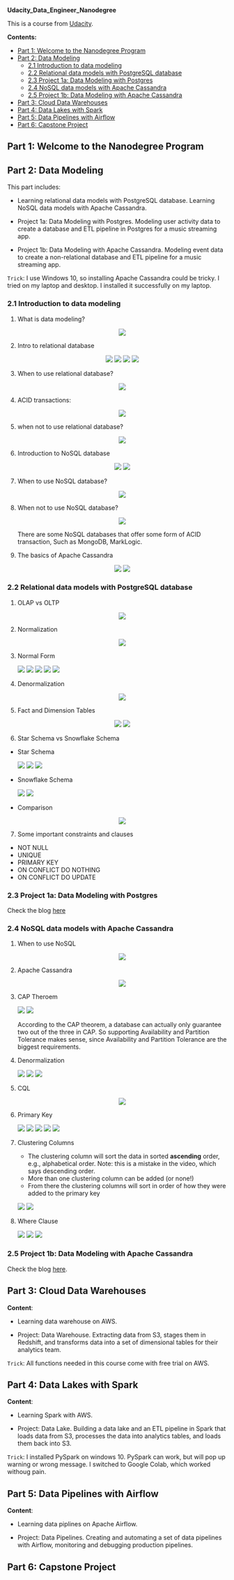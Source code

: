 **Udacity_Data_Engineer_Nanodegree**

This is a course from [Udacity](https://www.udacity.com/course/data-engineer-nanodegree--nd027).

**Contents:**
- [Part 1: Welcome to the Nanodegree Program](#part-1-welcome-to-the-nanodegree-program)
- [Part 2: Data Modeling](#part-2-data-modeling)
  - [2.1 Introduction to data modeling](#21-introduction-to-data-modeling)
  - [2.2 Relational data models with PostgreSQL database](#22-relational-data-models-with-postgresql-database)
  - [2.3 Project 1a: Data Modeling with Postgres](#23-project-1a-data-modeling-with-postgres)
  - [2.4 NoSQL data models with Apache Cassandra](#24-nosql-data-models-with-apache-cassandra)
  - [2.5 Project 1b: Data Modeling with Apache Cassandra](#25-project-1b-data-modeling-with-apache-cassandra)
- [Part 3: Cloud Data Warehouses](#part-3-cloud-data-warehouses)
- [Part 4: Data Lakes with Spark](#part-4-data-lakes-with-spark)
- [Part 5: Data Pipelines with Airflow](#part-5-data-pipelines-with-airflow)
- [Part 6: Capstone Project](#part-6-capstone-project)

## Part 1: Welcome to the Nanodegree Program 

## Part 2: Data Modeling 

This part includes: 

- Learning relational data models with PostgreSQL database. Learning NoSQL data models with Apache Cassandra.
    
- Project 1a: Data Modeling with Postgres. Modeling user activity data to create a database and ETL pipeline in Postgres for a music streaming app.
    
- Project 1b: Data Modeling with Apache Cassandra. Modeling event data to create a non-relational database and ETL pipeline for a music streaming app.

`Trick`: I use Windows 10, so installing Apache Cassandra could be tricky. I tried on my laptop and desktop. I installed it successfully on my laptop.

### 2.1 Introduction to data modeling

1. What is data modeling?
   <p align="center">
    <img src="./images/P2M1_L1/p2m1l1_dm_1.png"  >
    </p>

2. Intro to relational database
    <p align="center">
    <img src="./images/P2M1_L1/p2m1l1_5_intro_rd_1.png"  >
    <img src="./images/P2M1_L1/p2m1l1_5_intro_rd_2.png"  >
    <img src="./images/P2M1_L1/p2m1l1_5_intro_rd_3.png"  >

    <img src="./images/P2M1_L1/p2m1l1_5_intro_rd_4.png"  >
    </p>

3. When to use relational database?
    <p align="center">
    <img src="./images/P2M1_L1/p2m1l1_6_pros_rd.png"  >
    </p>

4. ACID transactions:
   <p align="center">
    <img src="./images/P2M1_L1/p2m1l1_7_acid.png"  >
    </p>

5. when not to use relational database?
   <p align="center">
    <img src="./images/P2M1_L1/p2m1l1_8_not_use_rd.png"  >
    </p>

6. Introduction to NoSQL database
    <p align="center">
    <img src="./images/P2M1_L1/p2m1l1_14_nosql_1.png"  >

    <img src="./images/P2M1_L1/p2m1l1_14_nosql_2.png"  >
    </p>

7. When to use NoSQL database?
   <p align="center">
    <img src="./images/P2M1_L1/p2m1l1_16_prons_nosql.png"  >
    </p>

8. When not to use NoSQL database?
   <p align="center">
    <img src="./images/P2M1_L1/p2m1l1_16_nouse_nosql.png"  >
    </p>

    There are some NoSQL databases that offer some form of ACID transaction, Such as MongoDB, MarkLogic.

9. The basics of Apache Cassandra
    <p align="center">
    <img src="./images/P2M1_L1/p2m1l1_15_basic_ac_1.png"  >
    <img src="./images/P2M1_L1/p2m1l1_15_basic_ac_2.png"  >
    </p>

### 2.2 Relational data models with PostgreSQL database

1. OLAP vs OLTP
   <p align="center">
    <img src="./images/P2M1_L2/OLAP_OLTP.png"  >
    </p>

2. Normalization
    <p align="center">
    <img src="./images/P2M1_L2/normalization.png"  >
    </p>
3. Normal Form
   <p align="left">
    <img src="./images/P2M1_L2/nm_1.png"  >
    <img src="./images/P2M1_L2/nm_2.png"  >
    <img src="./images/P2M1_L2/1nf.png"  >
    <img src="./images/P2M1_L2/2nf.png"  >
    <img src="./images/P2M1_L2/3nf.png"  >
    </p>

4. Denormalization
   <p align="center">
    <img src="./images/P2M1_L2/denorm.png"  >
    </p>

5. Fact and Dimension Tables 
   <p align="center">
    <img src="./images/P2M1_L2/fact.png"  >
    <img src="./images/P2M1_L2/dim.png"  >
    </p>

6. Star Schema vs Snowflake Schema
- Star Schema
  <p align="left">
    <img src="./images/P2M1_L2/star_s_1.png"  >
    <img src="./images/P2M1_L2/star_s_2.png"  >
    <img src="./images/P2M1_L2/star_s_3.png"  >
    </p>

- Snowflake Schema
  <p align="left">
    <img src="./images/P2M1_L2/snow_s_1.png"  >
    <img src="./images/P2M1_L2/snow_s_2.png"  >
    </p>

- Comparison
  <p align="center">
    <img src="./images/P2M1_L2/star_snow.png"  >
    </p>

7. Some important constraints and clauses
- NOT NULL
- UNIQUE
- PRIMARY KEY
- ON CONFLICT DO NOTHING
- ON CONFLICT DO UPDATE

### 2.3 Project 1a: Data Modeling with Postgres

Check the blog [here](https://ycheng22.github.io/Data_Modeling_with_PostgreSQL/)

### 2.4 NoSQL data models with Apache Cassandra

1. When to use NoSQL
    <p align="center">
    <img src="./images/P2M1_L3/use_nosql.png"  >
    </p>

2. Apache Cassandra
   <p align="center">
    <img src="./images/P2M1_L3/apache_cassandra.png"  >
    </p>

3. CAP Theroem
   <p align="left">
    <img src="./images/P2M1_L3/cap_1.png"  >
    <img src="./images/P2M1_L3/cap_2.png"  >
    </p>

    According to the CAP theorem, a database can actually only guarantee two out of the three in CAP. So supporting Availability and Partition Tolerance makes sense, since Availability and Partition Tolerance are the biggest requirements. 

4. Denormalization
   <p align="left">
    <img src="./images/P2M1_L3/denorm_1.png"  >
    <img src="./images/P2M1_L3/denorm_2.png"  >
    <img src="./images/P2M1_L3/denorm_3.png"  >
    </p>

5. CQL
   <p align="center">
    <img src="./images/P2M1_L3/CQL.png"  >
    </p>

6. Primary Key
   <p align="left">
    <img src="./images/P2M1_L3/primary_key_1.png"  >
    <img src="./images/P2M1_L3/primary_key_2.png"  >
    <img src="./images/P2M1_L3/primary_key_3.png"  >
    <img src="./images/P2M1_L3/primary_key_4.png"  >
    <img src="./images/P2M1_L3/primary_key_5.png"  >
    </p>

7. Clustering Columns
   
	- The clustering column will sort the data in sorted **ascending** order, e.g., alphabetical order. Note: this is a mistake in the video, which says descending order. 
	- More than one clustering column can be added (or none!) 
    - From there the clustering columns will sort in order of how they were added to the primary key 
    <p align="left">
    <img src="./images/P2M1_L3/cluster_col_1.png"  >
    <img src="./images/P2M1_L3/cluster_col_2.png"  >
    </p>

8. Where Clause
    <p align="left">
    <img src="./images/P2M1_L3/where_1.png"  >
    <img src="./images/P2M1_L3/where_2.png"  >
    <img src="./images/P2M1_L3/where_3.png"  >
    </p>

### 2.5 Project 1b: Data Modeling with Apache Cassandra

Check the blog [here](#).

## Part 3: Cloud Data Warehouses 

**Content**: 

- Learning data warehouse on AWS.
    
- Project: Data Warehouse. Extracting data from S3, stages them in Redshift, and transforms data into a set of dimensional tables for their analytics team. 
    
`Trick`: All functions needed in this course come with free trial on AWS.

## Part 4: Data Lakes with Spark 

**Content**: 

- Learning Spark with AWS.
    
- Project: Data Lake. Building a data lake and an ETL pipeline in Spark that loads data from S3, processes the data into analytics tables, and loads them back into S3. 
    
`Trick`: I installed PySpark on windows 10. PySpark can work, but will pop up warning or wrong message. I switched to Google Colab, which worked withoug pain.

## Part 5: Data Pipelines with Airflow 

**Content**: 

- Learning data piplines on Apache Airflow.
    
- Project: Data Pipelines. Creating and automating a set of data pipelines with Airflow, monitoring and debugging production pipelines.

## Part 6: Capstone Project 



